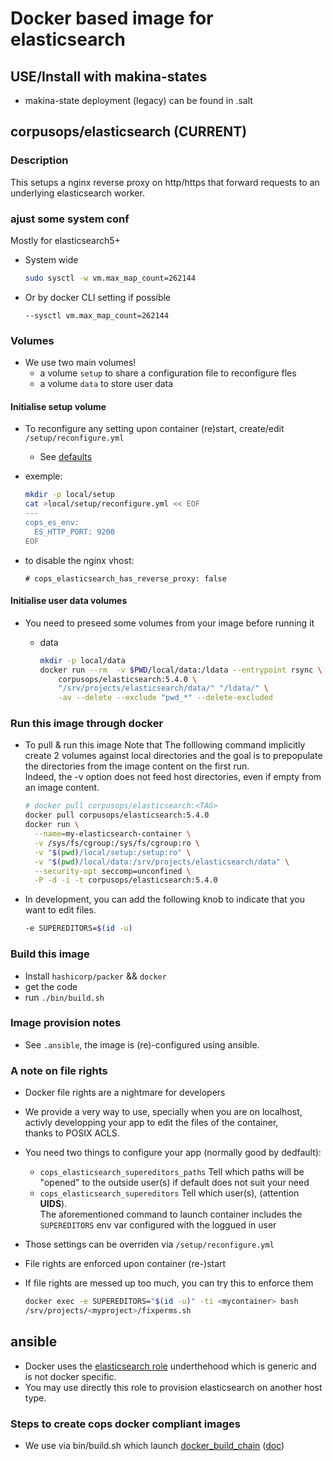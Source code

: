 # Docker based image for elasticsearch

## USE/Install with makina-states
- makina-state deployment (legacy) can be found in .salt


## corpusops/elasticsearch (CURRENT)
### Description
This setups a nginx reverse proxy on http/https that forward requests
to an underlying elasticsearch worker.


### ajust some system conf

Mostly for elasticsearch5+

- System wide

    ```sh
    sudo sysctl -w vm.max_map_count=262144
    ```

- Or by docker CLI setting if possible

    ```
    --sysctl vm.max_map_count=262144
    ```

### Volumes
- We use two main volumes!
    - a volume ``setup`` to share a configuration file to reconfigure fles
    - a volume ``data`` to store user data

#### Initialise setup volume
- To reconfigure any setting upon container (re)start, create/edit ``/setup/reconfigure.yml``
    - See [defaults](/ansible/roles/elasticsearch/defaults/main.yml)

- exemple:

    ```sh
    mkdir -p local/setup
    cat >local/setup/reconfigure.yml << EOF
    ---
    cops_es_env:
      ES_HTTP_PORT: 9200
    EOF
    ```

- to disable the nginx vhost:

    ```
    # cops_elasticsearch_has_reverse_proxy: false
    ```

#### Initialise user data volumes
- You need to preseed some volumes from your image before running it
    - data

        ```sh
        mkdir -p local/data
        docker run --rm  -v $PWD/local/data:/ldata --entrypoint rsync \
            corpusops/elasticsearch:5.4.0 \
            "/srv/projects/elasticsearch/data/" "/ldata/" \
            -av --delete --exclude "pwd_*" --delete-excluded
        ```

### Run this image through docker
- To pull & run this image
  Note that The folllowing command implicitly create 2 volumes against local directories and the goal
  is to prepopulate the directories from the image content on the first run.<br/>
  Indeed, the -v option does not feed host directories, even if empty from an image content.

    ```sh
    # docker pull corpusops/elasticsearch:<TAG>
    docker pull corpusops/elasticsearch:5.4.0
    docker run \
      --name=my-elasticsearch-container \
      -v /sys/fs/cgroup:/sys/fs/cgroup:ro \
      -v "$(pwd)/local/setup:/setup:ro" \
      -v "$(pwd)/local/data:/srv/projects/elasticsearch/data" \
      --security-opt seccomp=unconfined \
      -P -d -i -t corpusops/elasticsearch:5.4.0
    ```

- In development, you can add the following knob to indicate that you want to
  edit files.

    ```sh
    -e SUPEREDITORS=$(id -u)
    ```

### Build this image
- Install ``hashicorp/packer`` && ``docker``
- get the code
- run ``./bin/build.sh``

### Image provision notes
- See ``.ansible``, the image is (re)-configured using ansible.

### A note on file rights
- Docker file rights are a nightmare for developers
- We provide a very way to use, specially when you are on localhost,<br/>
  activly developping  your app to edit the files of the container,<br/>
  thanks to POSIX ACLS.
- You need two things to configure your app (normally good by dedfault):
    - ``cops_elasticsearch_supereditors_paths`` Tell which paths will be "opened" to the outside user(s) if default does not suit your need
    - ``cops_elasticsearch_supereditors`` Tell which user(s), (attention **UIDS**).<br/>
      The aforementioned command to launch container includes the ``SUPEREDITORS`` env var configured with the loggued in user
- Those settings can be overriden via ``/setup/reconfigure.yml``
- File rights are enforced upon container (re-)start
- If file rights are messed up too much, you can try this to enforce them

    ```sh
    docker exec -e SUPEREDITORS="$(id -u)" -ti <mycontainer> bash
    /srv/projects/<myproject>/fixperms.sh
    ```

## ansible
- Docker uses the [elasticsearch role](ansible/roles/elasticsearch) underthehood which
  is generic and is not docker specific.
- You may use directly this role to provision elasticsearch on another host type.

### Steps to create cops docker compliant images
- We use via  bin/build.sh which launch [docker_build_chain](https://github.com/corpusops/corpusops.bootstrap/blob/master/hacking/docker_build_chain.py) ([doc](https://github.com/corpusops/corpusops.bootstrap/blob/master/doc/docker_build_chain.md#sumup-steps-to-create-corpusops-docker-compliant-images))



